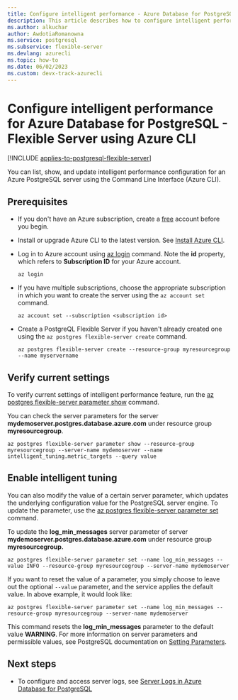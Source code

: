 ```yaml
---
title: Configure intelligent performance - Azure Database for PostgreSQL - Flexible Server
description: This article describes how to configure intelligent performance in Azure Database for PostgreSQL - Flexible Server using the Azure CLI.
ms.author: alkuchar
author: AwdotiaRomanowna
ms.service: postgresql
ms.subservice: flexible-server
ms.devlang: azurecli
ms.topic: how-to
ms.date: 06/02/2023
ms.custom: devx-track-azurecli
---
```


# Configure intelligent performance for Azure Database for PostgreSQL - Flexible Server using Azure CLI

[!INCLUDE [applies-to-postgresql-flexible-server](../includes/applies-to-postgresql-flexible-server.md)]

You can list, show, and update intelligent performance configuration for an Azure PostgreSQL server using the Command Line Interface (Azure CLI). 

## Prerequisites
- If you don't have an Azure subscription, create a [free](https://azure.microsoft.com/free/) account before you begin.
- Install or upgrade Azure CLI to the latest version. See [Install Azure CLI](/cli/azure/install-azure-cli).
-  Log in to Azure account using [az login](/cli/azure/reference-index#az-login) command. Note the **id** property, which refers to **Subscription ID** for your Azure account.

    ```azurecli-interactive
    az login
    ````

- If you have multiple subscriptions, choose the appropriate subscription in which you want to create the server using the ```az account set``` command.

    ```azurecli
    az account set --subscription <subscription id>
    ```

- Create a PostgreQL Flexible Server if you haven't already created one using the ```az postgres flexible-server create``` command.

    ```azurecli
    az postgres flexible-server create --resource-group myresourcegroup --name myservername
    ```

## Verify current settings

To verify current settings of intelligent performance feature, run the [az postgres flexible-server parameter show](/cli/azure/postgres/flexible-server/parameter#az-postgres-flexible-server-parameter-show) command.

You can check the server parameters for the server **mydemoserver.postgres.database.azure.com** under resource group **myresourcegroup**.

```azurecli-interactive
az postgres flexible-server parameter show --resource-group myresourcegroup --server-name mydemoserver --name intelligent_tuning.metric_targets --query value
```

## Enable intelligent tuning

You can also modify the value of a certain server parameter, which updates the underlying configuration value for the PostgreSQL server engine. To update the parameter, use the [az postgres flexible-server parameter set](/cli/azure/postgres/flexible-server/parameter) command. 

To update the **log\_min\_messages** server parameter of server **mydemoserver.postgres.database.azure.com** under resource group **myresourcegroup.**

```azurecli-interactive
az postgres flexible-server parameter set --name log_min_messages --value INFO --resource-group myresourcegroup --server-name mydemoserver
```

If you want to reset the value of a parameter, you simply choose to leave out the optional `--value` parameter, and the service applies the default value. In above example, it would look like:

```azurecli-interactive
az postgres flexible-server parameter set --name log_min_messages --resource-group myresourcegroup --server-name mydemoserver
```

This command resets the **log\_min\_messages** parameter to the default value **WARNING**. For more information on server parameters and permissible values, see PostgreSQL documentation on [Setting Parameters](https://www.postgresql.org/docs/current/config-setting.html).

## Next steps

- To configure and access server logs, see [Server Logs in Azure Database for PostgreSQL](concepts-logging.md)
